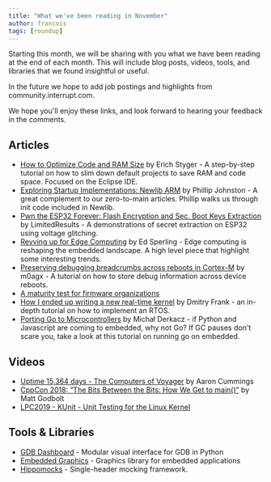 ```yaml
---
title: "What we've been reading in November"
author: francois
tags: [roundup]
---
```


<!-- excerpt start -->
Starting this month, we will be sharing with you what we have been reading at
the end of each month. This will include blog posts, videos, tools, and
libraries that we found insightful or useful.
<!-- excerpt end -->

In the future we hope to add job postings and highlights from
community.interrupt.com.

We hope you'll enjoy these links, and look forward to hearing your feedback in
the comments.

## Articles

* [How to Optimize Code and RAM
  Size](https://mcuoneclipse.com/2019/08/17/tutorial-how-to-optimize-code-and-ram-size/)
by Erich Styger - A step-by-step tutorial on how to slim down default projects
to save RAM and code space. Focused on the Eclipse IDE.
* [Exploring Startup Implementations: Newlib
  ARM](https://embeddedartistry.com/blog/2019/04/17/exploring-startup-implementations-newlib-arm) by Phillip Johnston - A great complement to our zero-to-main articles. Phillip walks us through init code included in Newlib.
* [Pwn the ESP32 Forever: Flash Encryption and Sec. Boot Keys Extraction](https://limitedresults.com/2019/11/pwn-the-esp32-forever-flash-encryption-and-sec-boot-keys-extraction/) by LimitedResults - A demonstrations of secret extraction on ESP32 using voltage glitching.
* [Revving up for Edge
  Computing](https://semiengineering.com/revving-up-for-edge-computing/) by Ed
Sperling - Edge computing is reshaping the embedded landscape. A high level
piece that highlight some interesting trends.
* [Preserving debugging breadcrumbs across reboots in Cortex-M](http://m0agx.eu/2018/08/18/preserving-debugging-breadcrumbs-across-reboots-in-cortex-m/)
  by m0agx - A tutorial on how to store debug information across device reboots.
* [A maturity test for firmware organizations](http://www.electronvector.com/blog/a-maturity-test-for-firmware-organizations)
* [How I ended up writing a new real-time kernel](https://dmitryfrank.com/articles/how_i_ended_up_writing_my_own_kernel) by
  Dmitry Frank - an in-depth tutorial on how to implement an RTOS.
* [Porting Go to
  Microcontrollers](https://embeddedgo.github.io/2019/11/19/porting_go_to_microcontrollers_part1.html)
by Michał Derkacz - if Python and Javascript are coming to embedded, why not Go?
If GC pauses don't scare you, take a look at this tutorial on running go on
embedded.

## Videos

* [Uptime 15,364 days - The Computers of Voyager](https://www.youtube.com/watch?v=H62hZJVqs2o) by Aaron Cummings
* [CppCon 2018: “The Bits Between the Bits: How We Get to main()”](https://www.youtube.com/watch?v=dOfucXtyEsU) by Matt Godbolt 
* [LPC2019 - KUnit - Unit Testing for the Linux Kernel](https://www.youtube.com/watch?v=507n-t0sfcU)

## Tools & Libraries

* [GDB Dashboard](https://github.com/cyrus-and/gdb-dashboard) - Modular visual interface for GDB in Python
* [Embedded Graphics](https://github.com/jamwaffles/embedded-graphics) - Graphics library for embedded applications
* [Hippomocks](https://github.com/dascandy/hippomocks) - Single-header mocking framework.

